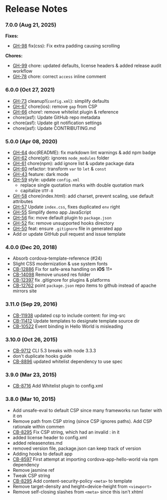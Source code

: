<!--
#
# Licensed to the Apache Software Foundation (ASF) under one
# or more contributor license agreements.  See the NOTICE file
# distributed with this work for additional information
# regarding copyright ownership.  The ASF licenses this file
# to you under the Apache License, Version 2.0 (the
# "License"); you may not use this file except in compliance
# with the License.  You may obtain a copy of the License at
#
#   http://www.apache.org/licenses/LICENSE-2.0
#
# Unless required by applicable law or agreed to in writing,
# software distributed under the License is distributed on an
# "AS IS" BASIS, WITHOUT WARRANTIES OR CONDITIONS OF ANY
# KIND, either express or implied.  See the License for the
# specific language governing permissions and limitations
# under the License.
#
-->
# Release Notes

### 7.0.0 (Aug 21, 2025)

**Fixes:**

* [GH-98](https://github.com/apache/cordova-app-hello-world/pull/98) fix(css): Fix extra padding causing scrolling

**Chores:**

* [GH-99](https://github.com/apache/cordova-app-hello-world/pull/99) chore: updated defaults, license headers & added release audit workflow
* [GH-78](https://github.com/apache/cordova-app-hello-world/pull/78) chore: correct `access` inline comment

### 6.0.0 (Oct 27, 2021)

* [GH-73](https://github.com/apache/cordova-app-hello-world/pull/73) cleanup!(`config.xml`): simplify defaults
* [GH-67](https://github.com/apache/cordova-app-hello-world/pull/67) chore(ios): remove `gap` from CSP
* [GH-66](https://github.com/apache/cordova-app-hello-world/pull/66) chore!: remove whitelist plugin & reference
* chore(asf): Update GitHub repo metadata
* chore(asf): Update git notification settings
* chore(asf): Update CONTRIBUTING.md

### 5.0.0 (Apr 08, 2020)

* [GH-64](https://github.com/apache/cordova-app-hello-world/pull/64) doc(README): fix markdown lint warnings & add npm badge
* [GH-62](https://github.com/apache/cordova-app-hello-world/pull/62) chore(git): ignores `node_modules` folder
* [GH-61](https://github.com/apache/cordova-app-hello-world/pull/61) chore(npm): add ignore list & update package data
* [GH-60](https://github.com/apache/cordova-app-hello-world/pull/60) refactor: transform `var` to `let` & `const`
* [GH-43](https://github.com/apache/cordova-app-hello-world/pull/43) feature: dark mode
* [GH-59](https://github.com/apache/cordova-app-hello-world/pull/59) style: update `config.xml`
  * replace single quotation marks with double quotation mark
  * capitalize `UTF-8`
* [GH-58](https://github.com/apache/cordova-app-hello-world/pull/58) chore(index.html): add charset, prevent scaling, use default attributes
* [GH-57](https://github.com/apache/cordova-app-hello-world/pull/57) Update `index.css`, fixes duplicated `env` right
* [GH-55](https://github.com/apache/cordova-app-hello-world/pull/55) Simplify demo app JavaScript
* [GH-56](https://github.com/apache/cordova-app-hello-world/pull/56) fix: move default plugin to `package.json`
* [GH-52](https://github.com/apache/cordova-app-hello-world/pull/52) fix: remove unsupported hooks directory
* [GH-50](https://github.com/apache/cordova-app-hello-world/pull/50) feat: ensure `.gitignore` file in generated app
* Add or update GitHub pull request and issue template

### 4.0.0 (Dec 20, 2018)
* Absorb cordova-template-reference (#24)
* Slight CSS modernization & use system fonts
* [CB-12886](https://issues.apache.org/jira/browse/CB-12886) Fix for safe-area handling on **iOS** 11+
* [CB-14098](https://issues.apache.org/jira/browse/CB-14098) Remove unused res folder
* [CB-12397](https://issues.apache.org/jira/browse/CB-12397) fix .gitignore for plugins & platforms
* [CB-12762](https://issues.apache.org/jira/browse/CB-12762) point `package.json` repo items to github instead of apache mirrors site

### 3.11.0 (Sep 29, 2016)
* [CB-11938](https://issues.apache.org/jira/browse/CB-11938) updated csp to include content: for img-src
* [CB-11412](https://issues.apache.org/jira/browse/CB-11412) Update templates to designate template source dir
* [CB-10522](https://issues.apache.org/jira/browse/CB-10522) Event binding in Hello World is misleading

### 3.10.0 (Oct 26, 2015)
* [CB-9712](https://issues.apache.org/jira/browse/CB-9712) CLI 5.3 breaks with node 3.3.3
* don't duplicate hooks guide
* [CB-8896](https://issues.apache.org/jira/browse/CB-8896) updated whitelist dependency to use spec

### 3.9.0 (Mar 23, 2015)
* [CB-8716](https://issues.apache.org/jira/browse/CB-8716) Add Whitelist plugin to config.xml

### 3.8.0 (Mar 10, 2015)
* Add unsafe-eval to default CSP since many frameworks run faster with it on
* Remove path from CSP string (since CSP ignores paths). Add CSP rationale within commen 
* [CB-8295](https://issues.apache.org/jira/browse/CB-8295) Fix CSP string, which had an invalid : in it
* added license header to config.xml
* added releasenotes.md
* removed version file, package.json can keep track of version
* Adding hooks to default app
* [CB-8597](https://issues.apache.org/jira/browse/CB-8597) First attempt at importing cordova-app-hello-world via npm dependency
* Remove jasmine ref
* Tweak CSP string
* [CB-8295](https://issues.apache.org/jira/browse/CB-8295) Add content-security-policy `<meta>` to template
* Remove target-density and height=device-height from `<viewport>`
* Remove self-closing slashes from `<meta>` since this isn't xhtml
